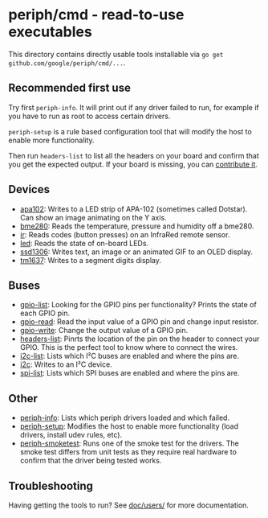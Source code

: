 # periph/cmd - read-to-use executables

This directory contains directly usable tools installable via `go get
github.com/google/periph/cmd/...`.


## Recommended first use

Try first `periph-info`. It will print out if any driver failed to run, for
example if you have to run as root to access certain drivers.

`periph-setup` is a rule based configuration tool that will modify the host to
enable more functionality.

Then run `headers-list` to list all the headers on your board and confirm that
you get the expected output. If your board is missing, you can [contribute
it](../doc/drivers/CONTRIBUTING.md).


## Devices

* [apa102](apa102): Writes to a LED strip of APA-102 (sometimes called Dotstar).
  Can show an image animating on the Y axis.
* [bme280](bme280): Reads the temperature, pressure and humidity off a bme280.
* [ir](ir): Reads codes (button presses) on an InfraRed remote sensor.
* [led](led): Reads the state of on-board LEDs.
* [ssd1306](ssd1306): Writes text, an image or an animated GIF to an OLED
  display.
* [tm1637](tm1637): Writes to a segment digits display.


## Buses

* [gpio-list](gpio-list): Looking for the GPIO pins per functionality?
  Prints the state of each GPIO pin.
* [gpio-read](gpio-read): Read the input value of a GPIO pin and change
  input resistor.
* [gpio-write](gpio-write): Change the output value of a GPIO pin.
* [headers-list](headers-list): Pinrts the location of the pin on the header to
  connect your GPIO. This is the perfect tool to know where to connect the
  wires.
* [i2c-list](i2c-list): Lists which I²C buses are enabled and where the pins
  are.
* [i2c](i2c): Writes to an I²C device.
* [spi-list](spi-list): Lists which SPI buses are enabled and where the pins
  are.


## Other

* [periph-info](periph-info): Lists which periph drivers loaded and which
  failed.
* [periph-setup](periph-setup): Modifies the host to enable more functionality
  (load drivers, install udev rules, etc).
* [periph-smoketest](periph-smoketest): Runs one of the smoke test for the
  drivers. The smoke test differs from unit tests as they require real hardware
  to confirm that the driver being tested works.


## Troubleshooting

Having getting the tools to run? See [doc/users/](../doc/users/) for more
documentation.
